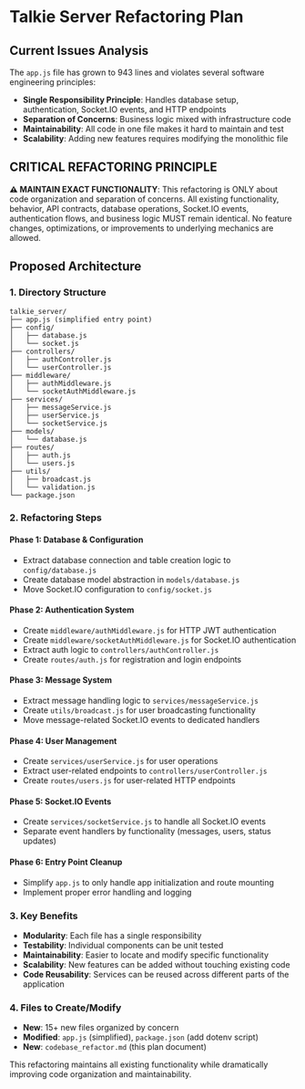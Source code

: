 # Talkie Server Refactoring Plan

## Current Issues Analysis
The `app.js` file has grown to 943 lines and violates several software engineering principles:
- **Single Responsibility Principle**: Handles database setup, authentication, Socket.IO events, and HTTP endpoints
- **Separation of Concerns**: Business logic mixed with infrastructure code
- **Maintainability**: All code in one file makes it hard to maintain and test
- **Scalability**: Adding new features requires modifying the monolithic file

## CRITICAL REFACTORING PRINCIPLE
**⚠️ MAINTAIN EXACT FUNCTIONALITY**: This refactoring is ONLY about code organization and separation of concerns. All existing functionality, behavior, API contracts, database operations, Socket.IO events, authentication flows, and business logic MUST remain identical. No feature changes, optimizations, or improvements to underlying mechanics are allowed.

## Proposed Architecture

### 1. Directory Structure
```
talkie_server/
├── app.js (simplified entry point)
├── config/
│   ├── database.js
│   └── socket.js
├── controllers/
│   ├── authController.js
│   └── userController.js
├── middleware/
│   ├── authMiddleware.js
│   └── socketAuthMiddleware.js
├── services/
│   ├── messageService.js
│   ├── userService.js
│   └── socketService.js
├── models/
│   └── database.js
├── routes/
│   ├── auth.js
│   └── users.js
├── utils/
│   ├── broadcast.js
│   └── validation.js
└── package.json
```

### 2. Refactoring Steps

#### Phase 1: Database & Configuration
- Extract database connection and table creation logic to `config/database.js`
- Create database model abstraction in `models/database.js`
- Move Socket.IO configuration to `config/socket.js`

#### Phase 2: Authentication System
- Create `middleware/authMiddleware.js` for HTTP JWT authentication
- Create `middleware/socketAuthMiddleware.js` for Socket.IO authentication
- Extract auth logic to `controllers/authController.js`
- Create `routes/auth.js` for registration and login endpoints

#### Phase 3: Message System
- Extract message handling logic to `services/messageService.js`
- Create `utils/broadcast.js` for user broadcasting functionality
- Move message-related Socket.IO events to dedicated handlers

#### Phase 4: User Management
- Create `services/userService.js` for user operations
- Extract user-related endpoints to `controllers/userController.js`
- Create `routes/users.js` for user-related HTTP endpoints

#### Phase 5: Socket.IO Events
- Create `services/socketService.js` to handle all Socket.IO events
- Separate event handlers by functionality (messages, users, status updates)

#### Phase 6: Entry Point Cleanup
- Simplify `app.js` to only handle app initialization and route mounting
- Implement proper error handling and logging

### 3. Key Benefits
- **Modularity**: Each file has a single responsibility
- **Testability**: Individual components can be unit tested
- **Maintainability**: Easier to locate and modify specific functionality
- **Scalability**: New features can be added without touching existing code
- **Code Reusability**: Services can be reused across different parts of the application

### 4. Files to Create/Modify
- **New**: 15+ new files organized by concern
- **Modified**: `app.js` (simplified), `package.json` (add dotenv script)
- **New**: `codebase_refactor.md` (this plan document)

This refactoring maintains all existing functionality while dramatically improving code organization and maintainability.